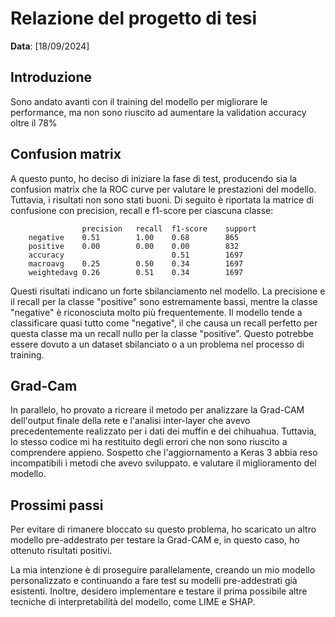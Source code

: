 # Relazione del progetto di tesi

**Data**: [18/09/2024]  


## Introduzione
Sono andato avanti con il training del modello per migliorare le performance, ma non sono riuscito ad aumentare la validation accuracy oltre il 78%

## Confusion matrix
A questo punto, ho deciso di iniziare la fase di test, producendo sia la confusion matrix che la ROC curve per valutare le prestazioni del modello. Tuttavia, i risultati non sono stati buoni. Di seguito è riportata la matrice di confusione con precision, recall e f1-score per ciascuna classe:

                    precision   recall  f1-score    support
        negative    0.51        1.00    0.68        865
        positive    0.00        0.00    0.00        832
        accuracy                        0.51        1697
        macroavg    0.25        0.50    0.34        1697
        weightedavg 0.26        0.51    0.34        1697

Questi risultati indicano un forte sbilanciamento nel modello. La precisione e il recall per la classe "positive" sono estremamente bassi, mentre la classe "negative" è riconosciuta molto più frequentemente. Il modello tende a classificare quasi tutto come "negative", il che causa un recall perfetto per questa classe ma un recall nullo per la classe "positive". Questo potrebbe essere dovuto a un dataset sbilanciato o a un problema nel processo di training.

## Grad-Cam
In parallelo, ho provato a ricreare il metodo per analizzare la Grad-CAM dell'output finale della rete e l'analisi inter-layer che avevo precedentemente realizzato per i dati dei muffin e dei chihuahua. Tuttavia, lo stesso codice mi ha restituito degli errori che non sono riuscito a comprendere appieno. Sospetto che l'aggiornamento a Keras 3 abbia reso incompatibili i metodi che avevo sviluppato.
 e valutare il miglioramento del modello.

## Prossimi passi
Per evitare di rimanere bloccato su questo problema, ho scaricato un altro modello pre-addestrato per testare la Grad-CAM e, in questo caso, ho ottenuto risultati positivi. 

La mia intenzione è di proseguire parallelamente, creando un mio modello personalizzato e continuando a fare test su modelli pre-addestrati già esistenti. Inoltre, desidero implementare e testare il prima possibile altre tecniche di interpretabilità del modello, come LIME e SHAP.

